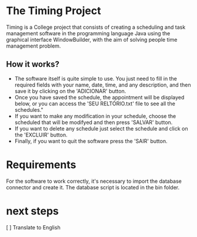 # The Timing Project
 Timing is a College project that consists of creating a scheduling and task management software in the programming language Java using the graphical interface WindowBuilder, with the aim of solving people time management problem.

 

## How it works?
- The software itself is quite simple to use. You just need to fill in the required fields with your name, date, time, and any description, and then save it by clicking on the 'ADICIONAR' button.
- Once you have saved the schedule, the appointment will be displayed below, or you can access the 'SEU RELTÓRIO.txt' file to see all the schedules."
- If you want to make any modification in your schedule, choose the scheduled that will be modifyed and then press 'SALVAR' button.
- If you want to delete any schedule just select the schedule and click on the 'EXCLUIR' button.
- Finally, if you want to quit the software press the 'SAIR' button.



# Requirements
For the software to work correctly, it's necessary to import the database connector and create it. The database script is located in the bin folder.


# next steps
[ ] Translate to English
